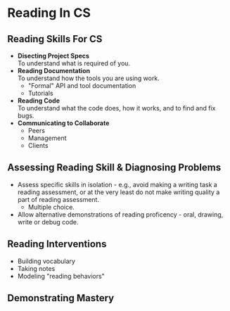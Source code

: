 # Reading In CS

## Reading Skills For CS

* **Disecting Project Specs**  
To understand what is required of you.
* **Reading Documentation**  
To understand how the tools you are using work.
  - "Formal" API and tool documentation
  - Tutorials
* **Reading Code**  
To understand what the code does, how it works, and to find and fix bugs.
* **Communicating to Collaborate**  
  - Peers
  - Management
  - Clients

## Assessing Reading Skill & Diagnosing Problems

* Assess specific skills in isolation - e.g., avoid making a writing task a reading assessment, or at the very least do not make writing quality a part of reading assessment.
  - Multiple choice.
* Allow alternative demonstrations of reading proficency - oral, drawing, write or debug code.

## Reading Interventions

* Building vocabulary
* Taking notes
* Modeling "reading behaviors"

## Demonstrating Mastery
